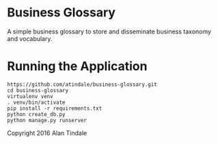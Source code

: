 # Business Glossary

A simple business glossary to store and disseminate business taxonomy and vocabulary.

# Running the Application

```
https://github.com/atindale/business-glossary.git
cd business-glossary
virtualenv venv
. venv/bin/activate
pip install -r requirements.txt
python create_db.py
python manage.py runserver
```

Copyright 2016 Alan Tindale
